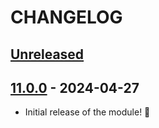 # CHANGELOG

## [Unreleased]

## [11.0.0] - 2024-04-27

- Initial release of the module! 🚀

[Unreleased]: https://github.com/DjLeChuck/foundryvtt-module-the-heist-musics/compare/11.0.0...main

[11.0.0]: https://github.com/DjLeChuck/foundryvtt-module-the-heist-musics/releases/tag/11.0.0
